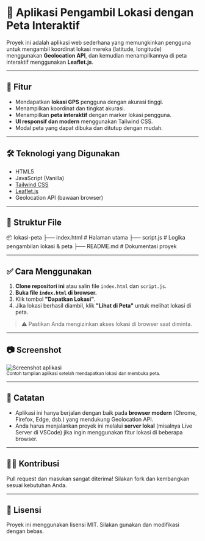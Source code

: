 # 📍 Aplikasi Pengambil Lokasi dengan Peta Interaktif

Proyek ini adalah aplikasi web sederhana yang memungkinkan pengguna untuk mengambil koordinat lokasi mereka (latitude, longitude) menggunakan **Geolocation API**, dan kemudian menampilkannya di peta interaktif menggunakan **Leaflet.js**.

---

## 🚀 Fitur

- Mendapatkan **lokasi GPS** pengguna dengan akurasi tinggi.
- Menampilkan koordinat dan tingkat akurasi.
- Menampilkan **peta interaktif** dengan marker lokasi pengguna.
- **UI responsif dan modern** menggunakan Tailwind CSS.
- Modal peta yang dapat dibuka dan ditutup dengan mudah.

---

## 🛠️ Teknologi yang Digunakan

- HTML5
- JavaScript (Vanilla)
- [Tailwind CSS](https://tailwindcss.com/)
- [Leaflet.js](https://leafletjs.com/)
- Geolocation API (bawaan browser)

---

## 📁 Struktur File

📦 lokasi-peta
├── index.html # Halaman utama
├── script.js # Logika pengambilan lokasi & peta
├── README.md # Dokumentasi proyek


---

## ✅ Cara Menggunakan

1. **Clone repositori ini** atau salin file `index.html` dan `script.js`.
2. **Buka file `index.html` di browser.**
3. Klik tombol **"Dapatkan Lokasi"**.
4. Jika lokasi berhasil diambil, klik **"Lihat di Peta"** untuk melihat lokasi di peta.

> ⚠️ Pastikan Anda mengizinkan akses lokasi di browser saat diminta.

---

## 📷 Screenshot

![Screenshot aplikasi](https://via.placeholder.com/600x400.png?text=Contoh+Tampilan+UI)  
<sup>Contoh tampilan aplikasi setelah mendapatkan lokasi dan membuka peta.</sup>

---

## 📌 Catatan

- Aplikasi ini hanya berjalan dengan baik pada **browser modern** (Chrome, Firefox, Edge, dsb.) yang mendukung Geolocation API.
- Anda harus menjalankan proyek ini melalui **server lokal** (misalnya Live Server di VSCode) jika ingin menggunakan fitur lokasi di beberapa browser.

---

## 👨‍💻 Kontribusi

Pull request dan masukan sangat diterima! Silakan fork dan kembangkan sesuai kebutuhan Anda.

---

## 📄 Lisensi

Proyek ini menggunakan lisensi MIT. Silakan gunakan dan modifikasi dengan bebas.
